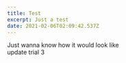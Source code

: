 ```yaml
---
title: Test
excerpt: Just a test
date: 2021-02-06T02:09:42.537Z
---
```

Just wanna know how it would look like\
update trial 3